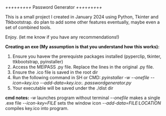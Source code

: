 _+_+_+_+_+_+_+_+_+_
Password Generator
_+_+_+_+_+_+_+_+_+_

This is a small project I created in January 2024 using Python, Tkinter and Ttkbootstrap.
 do plan to add some other features eventually, maybe even a set of combined tools.

Enjoy. (let me know if you have any recommendations!)

**Creating an exe (My assumption is that you understand how this works):**
1) Ensure you havew the prerequiste packages installed (pyperclip, tkinter, ttkbootstrap, pyinstaller)
2) Access the MEIPASS .py file. Replace the lines in the original .py file.
3) Ensure the .ico file is saved in the root dir
4) Run the following command in SH or CMD:
   _pyinstaller -w --onefile --icon=key.ico --add-data=key.ico:. passwordgenerator.py_
5) Your executable will be saved under the ./dist dir
   
**cmd notes:**
_-w_ launches program without terminal
_--onefile_ makes a single .exe file
_--icon-key=FILE_ sets the window icon
_--add-data=FILE:LOCATION_ compiles key.ico into program.
